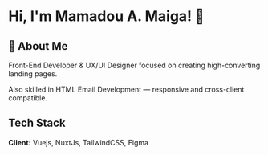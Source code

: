 
# Hi, I'm Mamadou A. Maiga! 👋


## 🚀 About Me
Front-End Developer & UX/UI Designer focused on creating high-converting landing pages.

Also skilled in HTML Email Development — responsive and cross-client compatible.

## Tech Stack

**Client:** Vuejs, NuxtJs, TailwindCSS, Figma

<!---
M2AML/M2AML is a ✨ special ✨ repository because its `README.md` (this file) appears on your GitHub profile.
You can click the Preview link to take a look at your changes.
--->

